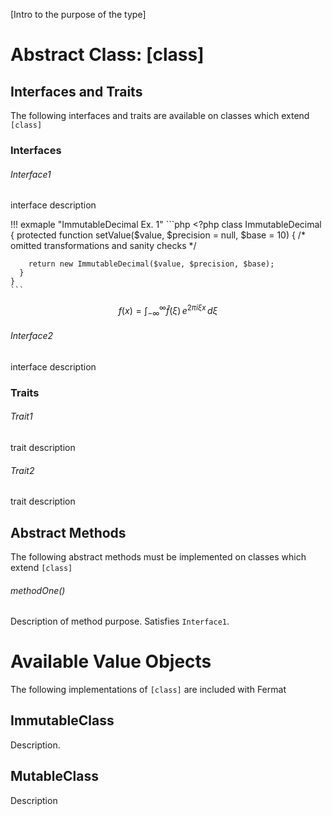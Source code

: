 [Intro to the purpose of the type]

# Abstract Class: [class]

## Interfaces and Traits

The following interfaces and traits are available on classes which extend `[class]`

### Interfaces

###### Interface1

interface description

!!! exmaple "ImmutableDecimal Ex. 1"
    ```php
    <?php
    class ImmutableDecimal {
      protected function setValue($value, $precision = null, $base = 10)
      {
        /* omitted transformations and sanity checks */
        
        return new ImmutableDecimal($value, $precision, $base);
      }
    }
    ```

```math
f(x) = \int_{-\infty}^\infty
\hat f(\xi)\,e^{2 \pi i \xi x}
\,d\xi
```


###### Interface2

interface description

### Traits

###### Trait1

trait description

###### Trait2

trait description

## Abstract Methods

The following abstract methods must be implemented on classes which extend `[class]`

###### methodOne()

Description of method purpose. Satisfies `Interface1`.

# Available Value Objects

The following implementations of `[class]` are included with Fermat

## ImmutableClass

Description.

## MutableClass

Description